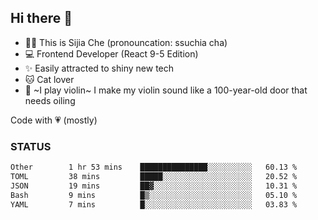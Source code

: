## Hi there 👋

- 🙋‍♀️ This is Sijia Che (pronouncation: ssuchia cha)
- 💻 Frontend Developer (React 9-5 Edition)
- ✨ Easily attracted to shiny new tech
- 🐱 Cat lover
- 🌟 ~I play violin~ I make my violin sound like a 100-year-old door that needs oiling

Code with 💗 (mostly)

### STATUS
<!--START_SECTION:waka-->

```txt
Other        1 hr 53 mins    ███████████████░░░░░░░░░░   60.13 %
TOML         38 mins         █████░░░░░░░░░░░░░░░░░░░░   20.52 %
JSON         19 mins         ██▓░░░░░░░░░░░░░░░░░░░░░░   10.31 %
Bash         9 mins          █▒░░░░░░░░░░░░░░░░░░░░░░░   05.10 %
YAML         7 mins          █░░░░░░░░░░░░░░░░░░░░░░░░   03.83 %
```

<!--END_SECTION:waka-->
